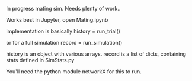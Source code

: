 In progress mating sim. Needs plenty of work.. 

Works best in Jupyter, open Mating.ipynb

implementation is basically
history = run_trial()

or for a full simulation
record = run_simulation()

history is an object with various arrays. 
record is a list of dicts, containing stats defined in SimStats.py

You'll need the python module networkX for this to run.
 
